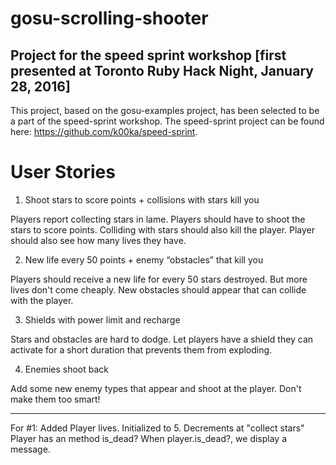 # gosu-scrolling-shooter
## Project for the speed sprint workshop [first presented at Toronto Ruby Hack Night, January 28, 2016]

This project, based on the gosu-examples project, has been selected to be a part of the speed-sprint workshop.
The speed-sprint project can be found here: https://github.com/k00ka/speed-sprint.

# User Stories
1. Shoot stars to score points + collisions with stars kill you

  Players report collecting stars in lame. Players should have to shoot the stars to score points. Colliding with stars should also kill the player. Player should also see how many lives they have.

2. New life every 50 points + enemy “obstacles” that kill you

  Players should receive a new life for every 50 stars destroyed. But more lives don't come cheaply. New obstacles should appear that can collide with the player.

3. Shields with power limit and recharge

  Stars and obstacles are hard to dodge. Let players have a shield they can activate for a short duration that prevents them from exploding.

4. Enemies shoot back

  Add some new enemy types that appear and shoot at the player. Don't make them too smart!

-------------------------------

For #1:
    Added Player lives.  Initialized to 5.  Decrements at "collect stars"
    Player has an method is_dead?   When player.is_dead?, we display a message.

